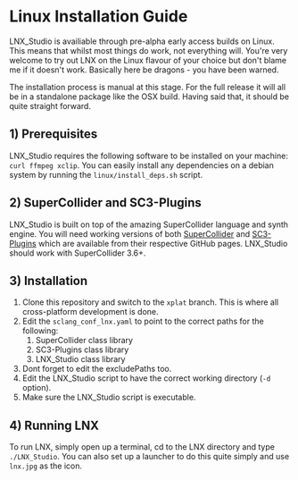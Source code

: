 # Linux Installation Guide

LNX_Studio is availiable through pre-alpha early access builds on Linux. This means that whilst most things do work, not everything will. You're very welcome to try out LNX on the Linux flavour of your choice but don't blame me if it doesn't work. Basically here be dragons - you have been warned.

The installation process is manual at this stage. For the full release it will all be in a standalone package like the OSX build. Having said that, it should be quite straight forward.

## 1) Prerequisites

LNX_Studio requires the following software to be installed on your machine: `curl ffmpeg xclip`. You can easily install any dependencies on a debian system by running the `linux/install_deps.sh` script.

## 2) SuperCollider and SC3-Plugins

LNX_Studio is built on top of the amazing SuperCollider language and synth engine. You will need working versions of both [SuperCollider](https://github.com/supercollider/supercollider) and [SC3-Plugins](https://github.com/supercollider/sc3-plugins) which are available from their respective GitHub pages. LNX_Studio should work with SuperCollider 3.6+.

## 3) Installation

1. Clone this repository and switch to the `xplat` branch. This is where all cross-platform development is done.
3. Edit the `sclang_conf_lnx.yaml` to point to the correct paths for the following:
    1.  SuperCollider class library
    2.  SC3-Plugins class library
    3.  LNX_Studio class library
4. Dont forget to edit the excludePaths too.
5. Edit the LNX_Studio script to have the correct working directory (`-d` option).
6. Make sure the LNX_Studio script is executable.

## 4) Running LNX

To run LNX, simply open up a terminal, cd to the LNX directory and type `./LNX_Studio`. You can also set up a launcher to do this quite simply and use `lnx.jpg` as the icon.